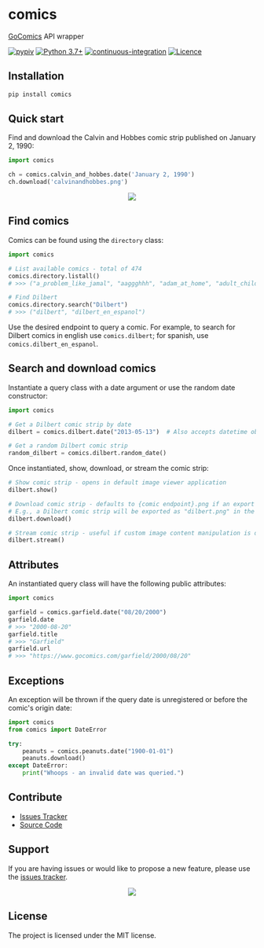 # comics

[GoComics](https://www.gocomics.com/) API wrapper

[![pypiv](https://img.shields.io/pypi/v/comics.svg)](https://pypi.python.org/pypi/comics)
[![Python 3.7+](https://img.shields.io/badge/python-3.7+-blue.svg)](https://www.python.org/downloads/)
[![continuous-integration](https://github.com/irahorecka/jupyterblack/workflows/continuous-integration/badge.svg?branch=master)](https://github.com/irahorecka/comics/actions)
[![Licence](https://img.shields.io/badge/license-MIT-blue.svg)](https://raw.githubusercontent.com/irahorecka/jupyterblack/master/LICENSE)

## Installation

```bash
pip install comics
```

## Quick start

Find and download the Calvin and Hobbes comic strip published on January 2, 1990:

```python
import comics

ch = comics.calvin_and_hobbes.date('January 2, 1990')
ch.download('calvinandhobbes.png')
```

<div align="center">
    <img src="docs/calvinandhobbes.png">
</div>

## Find comics

Comics can be found using the `directory` class:

```python
import comics

# List available comics - total of 474
comics.directory.listall()
# >>> ("a_problem_like_jamal", "aaggghhh", "adam_at_home", "adult_children", ... )

# Find Dilbert
comics.directory.search("Dilbert")
# >>> ("dilbert", "dilbert_en_espanol")
```

Use the desired endpoint to query a comic. For example, to search for Dilbert comics in english use `comics.dilbert`; for spanish, use `comics.dilbert_en_espanol`.

## Search and download comics

Instantiate a query class with a date argument or use the random date constructor:

```python
import comics

# Get a Dilbert comic strip by date
dilbert = comics.dilbert.date("2013-05-13")  # Also accepts datetime object

# Get a random Dilbert comic strip
random_dilbert = comics.dilbert.random_date()
```

Once instantiated, show, download, or stream the comic strip:

```python
# Show comic strip - opens in default image viewer application
dilbert.show()

# Download comic strip - defaults to {comic endpoint}.png if an export path is not provided
# E.g., a Dilbert comic strip will be exported as "dilbert.png" in the current working directory
dilbert.download()

# Stream comic strip - useful if custom image content manipulation is desired
dilbert.stream()
```

## Attributes

An instantiated query class will have the following public attributes:

```python
import comics

garfield = comics.garfield.date("08/20/2000")
garfield.date
# >>> "2000-08-20"
garfield.title
# >>> "Garfield"
garfield.url
# >>> "https://www.gocomics.com/garfield/2000/08/20"
```

## Exceptions

An exception will be thrown if the query date is unregistered or before the comic's origin date:

```python
import comics
from comics import DateError

try:
    peanuts = comics.peanuts.date("1900-01-01")
    peanuts.download()
except DateError:
    print("Whoops - an invalid date was queried.")
```

## Contribute

- [Issues Tracker](https://github.com/irahorecka/comics/issues)
- [Source Code](https://github.com/irahorecka/comics/tree/master/comics)

## Support

If you are having issues or would like to propose a new feature, please use the [issues tracker](https://github.com/irahorecka/comics/issues).

<div align="center">
    <img src="docs/dilbert.png">
</div>

## License

The project is licensed under the MIT license.
